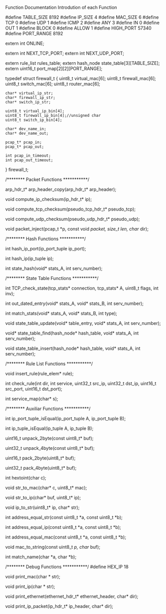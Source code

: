 Function Documentation
Introdution of each Function

#define TABLE_SIZE 8192
#define IP_SIZE 4
#define MAC_SIZE 6
#define TCP 0
#define UDP 1
#define ICMP 2
#define ANY 3
#define IN 0
#define OUT 1
#define BLOCK 0
#define ALLOW 1
#define HIGH_PORT 57340
#define PORT_RANGE 8192

extern int ONLINE;

extern int NEXT_TCP_PORT;
extern int NEXT_UDP_PORT;

extern rule_list rules_table;
extern hash_node state_table[3][TABLE_SIZE];
extern uint16_t port_map[2][2][PORT_RANGE];

typedef struct firewall_t {
	uint8_t virtual_mac[6];
	uint8_t firewall_mac[6];
	uint8_t switch_mac[6];
	uint8_t router_mac[6];
	
	char* virtual_ip_str;
	char* firewall_ip_str;
	char* switch_ip_str;
	
	uint8_t virtual_ip_bin[4];
	uint8_t firewall_ip_bin[4];//unsigned char 
	uint8_t switch_ip_bin[4];
	
	char* dev_name_in;
	char* dev_name_out;
	
	pcap_t* pcap_in;
	pcap_t* pcap_out;
	
	int pcap_in_timeout;
	int pcap_out_timeout;
	
} firewall_t;

/******** Packet Functions ***********/

arp_hdr_t* arp_header_copy(arp_hdr_t* arp_header);

void compute_ip_checksum(ip_hdr_t* ip);

void compute_tcp_checksum(pseudo_tcp_hdr_t* pseudo_tcp);

void compute_udp_checksum(pseudo_udp_hdr_t* pseudo_udp);

void packet_inject(pcap_t *p, const void *packet, size_t len, char* dir);

/******** Hash Functions ***********/

int hash_ip_port(ip_port_tuple ip_port);

int hash_ip(ip_tuple ip);

int state_hash(void* stats_A, int serv_number);

/******** State Table Functions ***********/

int TCP_check_state(tcp_stats* connection, tcp_stats* A, uint8_t flags, int inv);

int out_dated_entry(void* stats_A, void* stats_B, int serv_number);

int match_stats(void* stats_A, void* stats_B, int type);

void state_table_update(void* table_entry, void* stats_A, int serv_number);

void* state_table_find(hash_node* hash_table, void* stats_A, int serv_number);

void state_table_insert(hash_node* hash_table, void* stats_A, int serv_number);

/******** Rule List Functions ***********/

void insert_rule(rule_elem* rule);

int check_rule(int dir, int service, uint32_t src_ip, uint32_t dst_ip, uint16_t src_port, uint16_t dst_port);

int service_map(char* s);

/******** Auxiliar Functions ***********/

int ip_port_tuple_isEqual(ip_port_tuple A, ip_port_tuple B);

int ip_tuple_isEqual(ip_tuple A, ip_tuple B);

uint16_t unpack_2byte(const uint8_t* buf);

uint32_t unpack_4byte(const uint8_t* buf);

uint16_t pack_2byte(uint8_t* buf);

uint32_t pack_4byte(uint8_t* buf);

int hextoint(char c);

void str_to_mac(char* c, uint8_t* mac);

void str_to_ip(char* buf, uint8_t* ip);

void ip_to_str(uint8_t* ip, char* str);

int address_equal_str(const uint8_t *a, const uint8_t *b);

int address_equal_ip(const uint8_t *a, const uint8_t *b);

int address_equal_mac(const uint8_t *a, const uint8_t *b);

void mac_to_string(const uint8_t *p, char* buf);

int match_name(char *a, char *b);

/******** Debug Functions ***********/
#define HEX_IP 18

void print_mac(char * str);

void print_ip(char * str);

void print_ethernet(ethernet_hdr_t* ethernet_header, char* dir);

void print_ip_packet(ip_hdr_t* ip_header, char* dir);
